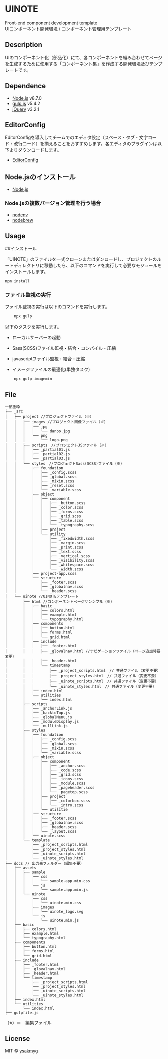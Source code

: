 # UINOTE

Front-end component development template  
UIコンポーネント開発環境 / コンポーネント管理用テンプレート

## Description

UIのコンポーネント化（部品化）にて、各コンポーネントを組み合わせてページを生成するために使用する「コンポーネント集」を作成する開発環境及びテンプレートです。

## Dependence

* [Node.js](https://nodejs.org/ja/) v8.7.0
* [gulp.js](https://gulpjs.com/) v5.4.2
* [jQuery](https://jquery.com/) v3.2.1


## EditorConfig

EditorConfigを導入してチームでのエディタ設定（スペース・タブ・文字コード・改行コード）を揃えることをおすすめします。各エディタのプラグインは以下よりダウンロードします。

* [EditorConfig](http://editorconfig.org/#download)

## Node.jsのインストール

* [Node.js](https://nodejs.org/ja/)

### Node.jsの複数バージョン管理を行う場合

* [nodenv](https://github.com/nodenv/nodenv)
* [nodebrew](https://github.com/hokaccha/nodebrew)

## Usage

##インストール

「UINOTE」のファイルを一式クローンまたはダンロードし、プロジェクトのルートディレクトリに移動したら、以下のコマンドを実行して必要なモジュールをインストールします。

```bash
npm install
```

### ファイル監視の実行

ファイル監視の実行は以下のコマンドを実行します。

```bash
	npx gulp
```

以下のタスクを実行します。

* ローカルサーバーの起動
* Sass(SCSS)ファイル監視・結合・コンパイル・圧縮
* javascriptファイル監視・結合・圧縮

* イメージファイルの最適化(単独タスク)

```bash
	npx gulp imagemin
```

## File

```text
一部抜粋
├── _src
│   ├── project //プロジェクトファイル（※）
│   │   ├── images //プロジェクト画像ファイル（※）
│   │   │   ├── jpg
│   │   │   │   └── danbo.jpg
│   │   │   └── png
│   │   │       └── logo.png
│   │   ├── scripts　//プロジェクトJSファイル（※）
│   │   │   ├── _partial01.js
│   │   │   ├── _partial02.js
│   │   │   └── _partial03.js
│   │   └── styles　//プロジェクトSass(SCSS)ファイル（※）
│   │       ├── foundation
│   │       │   ├── _config.scss
│   │       │   ├── _global.scss
│   │       │   ├── _mixin.scss
│   │       │   ├── _reset.scss
│   │       │   └── _variable.scss
│   │       ├── object
│   │       │   ├── component
│   │       │   │   ├── _button.scss
│   │       │   │   ├── _color.scss
│   │       │   │   ├── _forms.scss
│   │       │   │   ├── _grid.scss
│   │       │   │   ├── _table.scss
│   │       │   │   └── _typography.scss
│   │       │   ├── project
│   │       │   └── utility
│   │       │       ├── _fixedwidth.scss
│   │       │       ├── _margin.scss
│   │       │       ├── _print.scss
│   │       │       ├── _text.scss
│   │       │       ├── _vertical.scss
│   │       │       ├── _visibility.scss
│   │       │       ├── _whitespace.scss
│   │       │       └── _width.scss
│   │       ├── project-app.scss
│   │       └── structure
│   │           ├── _footer.scss
│   │           ├── _globalnav.scss
│   │           └── _header.scss
│   └── uinote //UINOTEテンプレート
│       ├── html //コンポーネントページサンンプル（※）
│       │   ├── basic
│       │   │   ├── colors.html
│       │   │   ├── example.html
│       │   │   └── typography.html
│       │   ├── components
│       │   │   ├── button.html
│       │   │   ├── forms.html
│       │   │   └── grid.html
│       │   ├── include
│       │   │   ├── _footer.html
│       │   │   ├── _glovalnav.html //ナビゲーションファイル（ページ追加時要変更）
│       │   │   ├── _header.html
│       │   │   └── timestamp
│       │   │       ├── _project_scripts.html　// 共通ファイル（変更不要）
│       │   │       ├── _project_styles.html　// 共通ファイル（変更不要）
│       │   │       ├── _uinote_scripts.html　// 共通ファイル（変更不要）
│       │   │       └── _uinote_styles.html　// 共通ファイル（変更不要）
│       │   ├── index.html
│       │   └── utilities
│       │       └── index.html
│       ├── scripts
│       │   ├── _anchorLink.js
│       │   ├── _backtoTop.js
│       │   ├── _globalMenu.js
│       │   ├── _moduleDisplay.js
│       │   └── _nullLink.js
│       ├── styles
│       │   ├── foundation
│       │   │   ├── _config.scss
│       │   │   ├── _global.scss
│       │   │   ├── _mixin.scss
│       │   │   └── _variable.scss
│       │   ├── object
│       │   │   ├── component
│       │   │   │   ├── _anchor.scss
│       │   │   │   ├── _code.scss
│       │   │   │   ├── _grid.scss
│       │   │   │   ├── _icons.scss
│       │   │   │   ├── _module.scss
│       │   │   │   ├── _pageheader.scss
│       │   │   │   └── _pagetop.scss
│       │   │   ├── project
│       │   │   │   ├── _colorbox.scss
│       │   │   │   └── _intro.scss
│       │   │   └── utilitie
│       │   ├── structure
│       │   │   ├── _footer.scss
│       │   │   ├── _globalnav.scss
│       │   │   ├── _header.scss
│       │   │   └── _layout.scss
│       │   └── uinote.scss
│       └── template
│           ├── _project_scripts.html
│           ├── _project_styles.html
│           ├── _uinote_scripts.html
│           └── _uinote_styles.html
├── docs // 出力先フォルダー（編集不要）
│   ├── assets
│   │   ├── sample
│   │   │   ├── css
│   │   │   │   └── sample.app.min.css
│   │   │   └── js
│   │   │       └── sample.app.min.js
│   │   └── uinote
│   │       ├── css
│   │       │   └── uinote.min.css
│   │       ├── images
│   │       │   └── uinote_logo.svg
│   │       └── js
│   │           └── uinote.min.js
│   ├── basic
│   │   ├── colors.html
│   │   ├── example.html
│   │   └── typography.html
│   ├── components
│   │   ├── button.html
│   │   ├── forms.html
│   │   └── grid.html
│   ├── include
│   │   ├── _footer.html
│   │   ├── _glovalnav.html
│   │   ├── _header.html
│   │   └── timestamp
│   │       ├── _project_scripts.html
│   │       ├── _project_styles.html
│   │       ├── _uinote_scripts.html
│   │       └── _uinote_styles.html
│   ├── index.html
│   └── utilities
│       └── index.html
├── gulpfile.js
```
（※）＝　編集ファイル

## License
MIT © [ysakmyg](https://github.com/ysakmyg)

